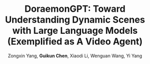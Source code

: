 ---
title: "DoraemonGPT: Toward Understanding Dynamic Scenes with Large Language Models (Exemplified as A Video Agent)"
author: "Zongxin Yang, <b>Guikun Chen</b>, Xiaodi Li, Wenguan Wang, Yi Yang"
collection: publications
pdf: "https://arxiv.org/abs/2401.08392"
code: "https://github.com/z-x-yang/DoraemonGPT"
# date: 2019-01-01
venue: 'ICML 2024'
# paperurl: 'http://academicpages.github.io/files/paper1.pdf'
# citation: 'Your Name, You. (2009). &quot;Paper Title Number 1.&quot; <i>Journal 1</i>. 1(1).'
---